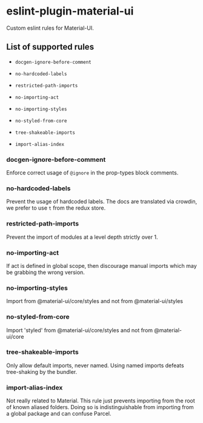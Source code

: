 # eslint-plugin-material-ui

Custom eslint rules for Material-UI.

## List of supported rules

- `docgen-ignore-before-comment`
- `no-hardcoded-labels`
- `restricted-path-imports`

- `no-importing-act`
- `no-importing-styles`
- `no-styled-from-core`
- `tree-shakeable-imports`
- `import-alias-index`

### docgen-ignore-before-comment

Enforce correct usage of `@ignore` in the prop-types block comments.

### no-hardcoded-labels

Prevent the usage of hardcoded labels.
The docs are translated via crowdin, we prefer to use `t` from the redux store.

### restricted-path-imports

Prevent the import of modules at a level depth strictly over 1.

### no-importing-act

If act is defined in global scope, then discourage manual imports which may be grabbing the wrong version.

### no-importing-styles

Import from @material-ui/core/styles and not from @material-ui/styles

### no-styled-from-core

Import 'styled' from @material-ui/core/styles and not from @material-ui/core

### tree-shakeable-imports

Only allow default imports, never named. Using named imports defeats tree-shaking by the bundler.

### import-alias-index

Not really related to Material. This rule just prevents importing from the root of known aliased folders. Doing so is indistinguishable from importing from a global package and can confuse Parcel.
